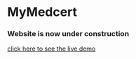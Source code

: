 # MyMedcert

### Website is now under construction

[click here to see the live demo](https://new.mymedcert.com/)
